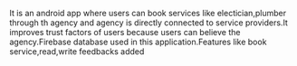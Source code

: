 It is an android app where users can book services like electician,plumber through th agency and agency is directly connected to service providers.It improves trust factors of users because users can believe the agency.Firebase database used in this application.Features like book service,read,write feedbacks added
